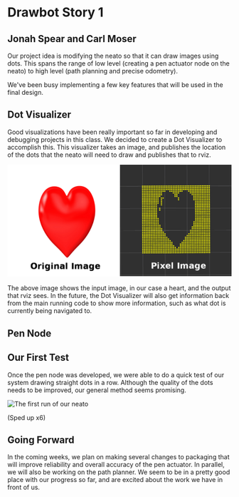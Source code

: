 # Drawbot Story 1
## Jonah Spear and Carl Moser

Our project idea is modifying the neato so that it can draw images using dots. This spans the range of low level (creating a pen actuator node on the neato) to high level (path planning and precise odometry).

We've been busy implementing a few key features that will be used in the final design.

## Dot Visualizer

Good visualizations have been really important so far in developing and debugging projects in this class. We decided to create a Dot Visualizer to accomplish this. This visualizer takes an image, and publishes the location of the dots that the neato will need to draw and publishes that to rviz.

![A comparison of an original image with the dot visualizer's output.](https://github.com/Joboman555/Drawbot/blob/master/resources/image_comparison.png)

The above image shows the input image, in our case a heart, and the output that rviz sees. In the future, the Dot Visualizer will also get information back from the main running code to show more information, such as what dot is currently being navigated to.

## Pen Node

## Our First Test

Once the pen node was developed, we were able to do a quick test of our system drawing straight dots in a row. Although the quality of the dots needs to be improved, our general method seems promising.

![The first run of our neato](https://github.com/Joboman555/Drawbot/blob/master/resources/dry_run.gif)

(Sped up x6)

## Going Forward

In the coming weeks, we plan on making several changes to packaging that will improve reliability and overall accuracy of the pen actuator. In parallel, we will also be working on the path planner. We seem to be in a pretty good place with our progress so far, and are excited about the work we have in front of us.

